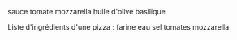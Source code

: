 sauce tomate
mozzarella
huile d'olive
basilique

Liste d'ingrédients d'une pizza :
farine
eau
sel
tomates
mozzarella

